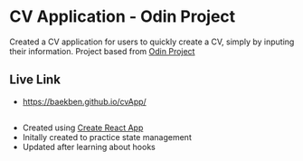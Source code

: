 # CV Application - Odin Project

Created a CV application for users to quickly create a CV, simply by inputing their information.
Project based from [Odin Project](https://www.theodinproject.com/courses/javascript/lessons/cv-application)

## Live Link
- https://baekben.github.io/cvApp/

##
- Created using [Create React App](https://github.com/facebook/create-react-app)
- Initally created to practice state management
- Updated after learning about hooks